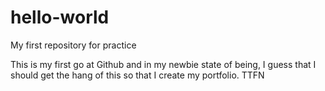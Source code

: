 # hello-world
My first repository for practice

This is my first go at Github and in my newbie state of being, I guess that I should get the hang of this so that I create my portfolio.
TTFN
